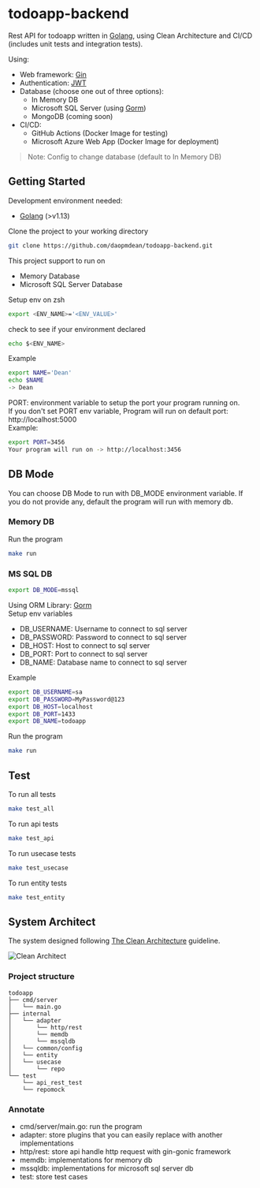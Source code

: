 # todoapp-backend

Rest API for todoapp written in [Golang](https://golang.org/), using Clean Architecture and CI/CD (includes unit tests and integration tests).

Using:

- Web framework: [Gin](https://github.com/gin-gonic/gin)
- Authentication: [JWT](https://jwt.io/)
- Database (choose one out of three options):
  - In Memory DB
  - Microsoft SQL Server (using [Gorm](https://gorm.io/docs/))
  - MongoDB (coming soon)
- CI/CD:
  - GitHub Actions (Docker Image for testing)
  - Microsoft Azure Web App (Docker Image for deployment)

> Note: Config to change database (default to In Memory DB)

## Getting Started

Development environment needed:

- [Golang](https://golang.org/dl/) (>v1.13)

Clone the project to your working directory

```zsh
git clone https://github.com/daopmdean/todoapp-backend.git
```

This project support to run on

- Memory Database
- Microsoft SQL Server Database

Setup env on zsh

```zsh
export <ENV_NAME>='<ENV_VALUE>'
```

check to see if your environment declared

```zsh
echo $<ENV_NAME>
```

Example

```zsh
export NAME='Dean'
echo $NAME
-> Dean
```

PORT: environment variable to setup the port your program running on.<br>
If you don't set PORT env variable, Program will run on default port: http://localhost:5000<br>
Example:

```zsh
export PORT=3456
Your program will run on -> http://localhost:3456
```

## DB Mode

You can choose DB Mode to run with DB_MODE environment variable. If you do not provide any, default the program will run with memory db.

### Memory DB

Run the program

```zsh
make run
```

### MS SQL DB

```zsh
export DB_MODE=mssql
```

Using ORM Library: [Gorm](https://gorm.io/index.html)<br>
Setup env variables

- DB_USERNAME: Username to connect to sql server
- DB_PASSWORD: Password to connect to sql server
- DB_HOST: Host to connect to sql server
- DB_PORT: Port to connect to sql server
- DB_NAME: Database name to connect to sql server<br>

Example

```zsh
export DB_USERNAME=sa
export DB_PASSWORD=MyPassword@123
export DB_HOST=localhost
export DB_PORT=1433
export DB_NAME=todoapp
```

Run the program

```zsh
make run
```

## Test

To run all tests

```zsh
make test_all
```

To run api tests

```zsh
make test_api
```

To run usecase tests

```zsh
make test_usecase
```

To run entity tests

```zsh
make test_entity
```

## System Architect

The system designed following [The Clean Architecture](https://blog.cleancoder.com/uncle-bob/2012/08/13/the-clean-architecture.html) guideline.

![Clean Architect](https://blog.cleancoder.com/uncle-bob/images/2012-08-13-the-clean-architecture/CleanArchitecture.jpg)

### Project structure

```
todoapp
├── cmd/server
│   └── main.go
├── internal
│   └── adapter
│       └── http/rest
│       └── memdb
│       └── mssqldb
│   └── common/config
│   └── entity
│   └── usecase
│       └── repo
└── test
    └── api_rest_test
    └── repomock
```

### Annotate

- cmd/server/main.go: run the program
- adapter: store plugins that you can easily replace with another implementations
- http/rest: store api handle http request with gin-gonic framework
- memdb: implementations for memory db
- mssqldb: implementations for microsoft sql server db
- test: store test cases

